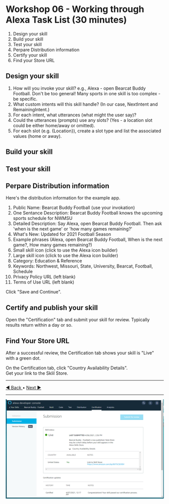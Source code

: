 # Workshop 06 - Working through Alexa Task List (30 minutes)

1. Design your skill
2. Build your skill
3. Test your skill
4. Perpare Distribution information
5. Certify your skill
6. Find your Store URL

## Design your skill

1. How will you invoke your skill? e.g., Alexa - open Bearcat Buddy Football. Don't be too general! Many sports in one skill is too complex - be specific. 
2. What custom intents will this skill handle? (In our case, NextIntent and RemainingIntent.)
3. For each intent, what utterances (what might the user say)?
4. Could the utterances (prompts) use any slots? (Yes - a location slot could be either home/away or omitted). 
5. For each slot (e.g. {Location}), create a slot type and list the associated values (home or away). 


## Build your skill


## Test your skill


## Perpare Distribution information

Here's the distribution information for the example app.

1. Public Name: Bearcat Buddy Football (use your invokation)
2. One Sentance Description: Bearcat Buddy Football knows the upcoming sports schedule for NWMSU
3. Detailed Description: Say Alexa, open Bearcat Buddy Football. Then ask 'when is the next game' or 'how many games remaining?'
4. What's New: Updated for 2021 Football Season
5. Example phrases (Alexa, open Bearcat Buddy Football, When is the next game?, How many games remaining?)
7. Small skill icon (click to use the Alexa icon builder)
8. Large skill icon (click to use the Alexa icon builder)
9. Category: Education & Reference
10. Keywords: Northwest, Missouri, State, University, Bearcat, Football, Schedule
11. Privacy Policy URL (left blank)
12. Terms of Use URL (left blank)

Click "Save and Continue".

## Certify and publish your skill

Open the "Certification" tab and submit your skill for review. 
Typically results return within a day or so. 

## Find Your Store URL

After a successful review, the Certification tab shows your skill is "Live" with a green dot.

On the Certification tab, click "Country Availability Details".  
Get your link to the Sklil Store.


---

[:arrow_backward: Back ](./workshop-05.md) • [ Next :arrow_forward:](./workshop-07.md)

---

![Alexa Developer Console - Certification Tab with Store URL](./images/alexa-developer-certification-tab-with-URL-link.PNG)
